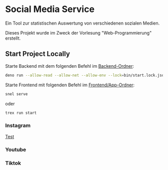 ﻿# Social Media Service

Ein Tool zur statistischen Auswertung von verschiedenen sozialen Medien.

Dieses Projekt wurde im Zweck der Vorlesung "Web-Programmierung" erstellt.

## Start Project Locally
Starte Backend mit dem folgenden Befehl im [Backend-Ordner](./backend/):

```sh
deno run --allow-read --allow-net --allow-env --lock=bin/start.lock.json --lock-write server.ts
```


Starte Frontend mit folgenden Befehl im [Frontend/App-Ordner](./frontend/app/):
```sh
snel serve
```

oder
```sh
trex run start
```



### Instagram

[Test](./frontend/index.html)

### Youtube

### Tiktok
